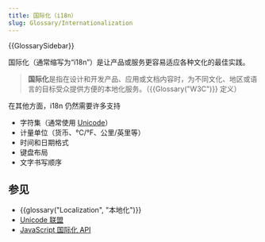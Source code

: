 ```yaml
---
title: 国际化（i18n）
slug: Glossary/Internationalization
---
```


{{GlossarySidebar}}

国际化（通常缩写为“i18n”）是让产品或服务更容易适应各种文化的最佳实践。

> **国际化**是指在设计和开发产品、应用或文档内容时，为不同文化、地区或语言的目标受众提供方便的本地化服务。（{{Glossary("W3C")}} 定义）

在其他方面，i18n 仍然需要许多支持

- 字符集（通常使用 [Unicode](https://searchcio-midmarket.techtarget.com/definition/Unicode)）
- 计量单位（货币、°C/°F、公里/英里等）
- 时间和日期格式
- 键盘布局
- 文字书写顺序

## 参见

- {{glossary("Localization", "本地化")}}
- [Unicode 联盟](https://home.unicode.org/)
- [JavaScript 国际化 API](/zh-CN/docs/Web/JavaScript/Reference/Global_Objects/Intl)
